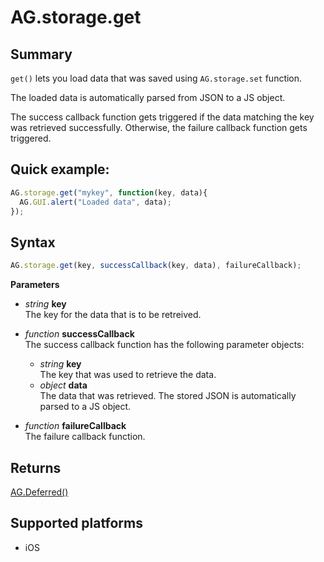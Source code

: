 # AG.storage.get

## Summary
`get()` lets you load data that was saved using `AG.storage.set` function.

The loaded data is automatically parsed from JSON to a JS object.

The success callback function gets triggered if the data matching the key was retrieved successfully. Otherwise, the failure callback function gets triggered.

## Quick example:
```javascript
AG.storage.get("mykey", function(key, data){
  AG.GUI.alert("Loaded data", data);
});
```

## Syntax
```javascript
AG.storage.get(key, successCallback(key, data), failureCallback);
```

**Parameters**

* *string* **key**<br>
  The key for the data that is to be retreived.
* *function* **successCallback**<br>
  The success callback function has the following parameter objects:
    * *string* **key**<br>
     The key that was used to retrieve the data.
    * *object* **data**<br>
     The data that was retrieved. The stored JSON is automatically parsed to a JS object.
  
* *function* **failureCallback**<br>
  The failure callback function.

## Returns 
[AG.Deferred()](../../Deferred/Deferred.md)

## Supported platforms
* iOS
